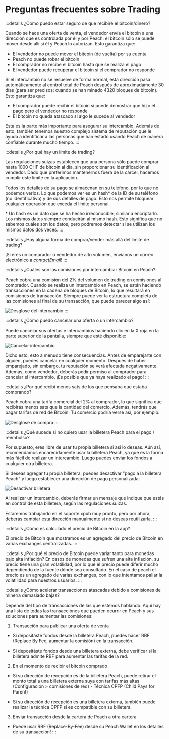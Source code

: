 # Preguntas frecuentes sobre Trading

:::details ¿Cómo puedo estar seguro de que recibiré el bitcoin/dinero?

Cuando se hace una oferta de venta, el vendedor envía el bitcoin a una dirección que es controlada por él y por Peach: el bitcoin sólo se puede mover desde allí si él y Peach lo autorizan. Esto garantiza que:

- El vendedor no puede mover el bitcoin (de vuelta) por su cuenta
- Peach no puede robar el bitcoin
- El comprador no recibe el bitcoin hasta que se realiza el pago
- El vendedor puede recuperar el bitcoin si el comprador no responde

Si el intercambio no se resuelve de forma normal, esta dirección pasa automáticamente al control total de Peach después de aproximadamente 30 días (para ser precisos: cuando se han minado 4320 bloques de bitcoin). Esto garantiza que:

- El comprador puede recibir el bitcoin si puede demostrar que hizo el pago pero el vendedor no responde
- El bitcoin no queda atascado si algo le sucede al vendedor

Esta es la parte más importante para asegurar su intercambio. Además de esto, también tenemos nuestro complejo sistema de reputación que le ayuda a identificar a las personas que han estado usando Peach de manera confiable durante mucho tiempo.
:::

:::details ¿Por qué hay un límite de trading?

Las regulaciones suizas establecen que una persona sólo puede comprar hasta 1000 CHF de bitcoin al día, sin proporcionar su identificación al vendedor. Dado que preferimos mantenernos fuera de la cárcel, hacemos cumplir este límite en la aplicación.

Todos los detalles de su pago se almacenan en su teléfono, por lo que no podemos verlos. Lo que podemos ver es un hash\* de la ID de su teléfono (no identificativo) y de sus detalles de pago. Esto nos permite bloquear cualquier operación que exceda el límite personal.

\* Un hash es un dato que se ha hecho irreconocible, similar a encriptarlo. Los mismos datos siempre conducirán al mismo hash. Esto significa que no sabemos cuáles son los datos, pero podremos detectar si se utilizan los mismos datos dos veces.
:::

:::details ¿Hay alguna forma de comprar/vender más allá del límite de trading?

¡Si eres un comprador o vendedor de alto volumen, envíanos un correo electrónico a [$contactEmail$](mailto:$contactEmail$)!
:::

:::details ¿Cuáles son las comisiones por intercambiar Bitcoin en Peach?

Peach cobra una comisión del 2% del volumen de trading en comisiones al comprador. Cuando se realiza un intercambio en Peach, se están haciendo transacciones en la cadena de bloques de Bitcoin, lo que resultará en comisiones de transacción. Siempre puede ver la estructura completa de las comisiones al final de su transacción, que puede parecer algo así:

![Desglose del intercambio](/img/faq/trading/TradeBreakdowns.png)
:::

:::details ¿Cómo puedo cancelar una oferta o un intercambio?

Puede cancelar sus ofertas e intercambios haciendo clic en la X roja en la parte superior de la pantalla, siempre que esté disponible:

![Cancelar intercambio](/img/faq/trading/cancel.png)

Dicho esto, esto a menudo tiene consecuencias. Antes de emparejarte con alguien, puedes cancelar en cualquier momento. Después de haber emparejado, sin embargo, tu reputación se verá afectada negativamente. Además, como vendedor, deberás pedir permiso al comprador para cancelar el intercambio. ¡Es posible que ya haya realizado el pago!
:::

:::details ¿Por qué recibí menos sats de los que pensaba que estaba comprando?

Peach cobra una tarifa comercial del 2% al comprador, lo que significa que recibirás menos sats que la cantidad del comercio. Además, tendrás que pagar tarifas de red de Bitcoin. Tu comercio podría verse así, por ejemplo:

![Desglose de compra](/img/faq/trading/TradeBreakdownBuy.png)
:::

:::details ¿Qué sucede si no quiero usar la billetera Peach para el pago / reembolso?

Por supuesto, eres libre de usar tu propia billetera si así lo deseas. Aún así, recomendamos encarecidamente usar la billetera Peach, ya que es la forma más fácil de realizar un intercambio. Luego puedes enviar los fondos a cualquier otra billetera.

Si deseas agregar tu propia billetera, puedes desactivar "pago a la billetera Peach" y luego establecer una dirección de pago personalizada:

![Desactivar billetera](/img/faq/trading/disablewallet.png)

Al realizar un intercambio, deberás firmar un mensaje que indique que estás en control de esta billetera, según las regulaciones suizas.

Estaremos trabajando en el soporte xpub muy pronto, pero por ahora, deberás cambiar esta dirección manualmente si no deseas reutilizarla.
:::

:::details ¿Cómo es calculado el precio de Bitcoin en la app?

El precio de Bitcoin que mostramos es un agregado del precio de Bitcoin en varias exchanges centralizadas.
:::

:::details ¿Por qué el precio de Bitcoin puede variar tanto para monedas bajo alta inflación?
En casos de monedas que sufren una alta inflación, su precio tiene una gran volatilidad, por lo que el precio puede diferir mucho dependiendo de la fuente dónde sea consultado. En el caso de peach el precio es un agregado de varias exchanges, con lo que intentamos paliar la volatilidad para nuestros usuarios.
:::

:::details ¿Cómo acelerar transacciones atascadas debido a comisiones de minería demasiado bajas?

Depende del tipo de transacciones de las que estemos hablando. Aquí hay una lista de todas las transacciones que pueden ocurrir en Peach y sus soluciones para aumentar las comisiones:

1. Transacción para publicar una oferta de venta

- Si depositáste fondos desde la billetera Peach, puedes hacer RBF (Replace By Fee, aumentar la comisión) en la transacción.

- Si depositáste fondos desde una billetera externa, debe verificar si la billetera admite RBF para aumentar las tarifas de la red.

2. En el momento de recibir el bitcoin comprado

- Si su dirección de recepción es de la billetera Peach, puede retirar el monto total a una billetera externa suya con tarifas más altas (Configuración > comisiones de red) - Técnica CPFP (Child Pays for Parent)

- Si su dirección de recepción es una billetera externa, también puede realizar la técnica CPFP si es compatible con su billetera.

3. Enviar transacción desde la cartera de Peach a otra cartera

- Puede usar RBF (Replace-By-Fee) desde su Peach Wallet en los detalles de su transacción!
  :::
